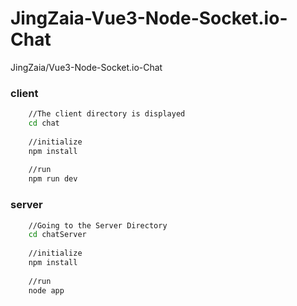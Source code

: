 # JingZaia-Vue3-Node-Socket.io-Chat
JingZaia/Vue3-Node-Socket.io-Chat

### client 
```bash
    //The client directory is displayed
    cd chat
    
    //initialize
    npm install
    
    //run
    npm run dev
```
### server
``` bash
    //Going to the Server Directory
    cd chatServer
    
    //initialize
    npm install
    
    //run 
    node app
```
